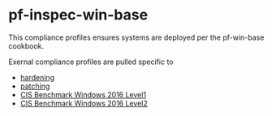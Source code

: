 # pf-inspec-win-base

This compliance profiles ensures systems are deployed per the pf-win-base cookbook.

Exernal compliance profiles are pulled specific to 

- [hardening](https://github.com/dev-sec/windows-baseline)
- [patching](https://github.com/dev-sec/windows-patch-baseline)
- [CIS Benchmark Windows 2016 Level1](https://github.com/cjbischoff/inspec-cis-windows2016rtm-level1-memberserver)
- [CIS Benchmark Windows 2016 Level2](https://github.com/cjbischoff/inspec-cis-windows2016rtm-level2-memberserver)
